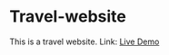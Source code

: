 # Travel-website
This is a travel website.
Link: [Live Demo](https://shweta-nigam.github.io/Projects/JS_Basic_Project(24-25)/02_travel_site/)
